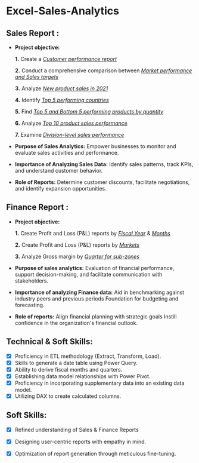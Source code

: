 # Excel-Sales-Analytics
## Sales Report :

- **Project objective:**
  
 
   **1.** Create a _[Customer performance report](https://github.com/romerio66/Excel-Sales-Analytics/blob/main/Customer%20Performance%20Report.pdf)_

   **2.** Conduct a comprehensive comparison between _[Market performance and Sales targets](https://github.com/romerio66/Excel-Sales-Analytics/blob/main/Market%20Performance%20vs%20Target%20Report.pdf)_

   **3.** Analyze _[New product sales in 2021](https://github.com/romerio66/Excel-Sales-Analytics/blob/main/New%20Products-2021.pdf)_

   **4.** Identify _[Top 5 performing countries](https://github.com/romerio66/Excel-Sales-Analytics/blob/main/Top%205%20countries-2021.pdf)_

   **5.** Find _[Top 5 and Bottom 5 performing products by quantity](https://github.com/romerio66/Excel-Sales-Analytics/blob/main/Top%20and%20Bottom%205%20Products-QTY.pdf)_

   **6.** Analyze _[Top 10 product sales performance](https://github.com/romerio66/Excel-Sales-Analytics/blob/main/Top%2010%20Products-Net%20sales.pdf)_

   **7.** Examine _[Division-level sales performance](https://github.com/romerio66/Excel-Sales-Analytics/blob/main/Division%20Level%20Report.pdf)_

- **Purpose of Sales Analytics:** Empower businesses to monitor and evaluate sales activities and performance.

- **Importance of Analyzing Sales Data:** Identify sales patterns, track KPIs, and understand customer behavior.

- **Role of Reports:** Determine customer discounts, facilitate negotiations, and identify expansion opportunities.

## Finance Report :

- **Project objective:**

  **1.** Create Profit and Loss (P&L) reports by _[Fiscal Year](https://github.com/romerio66/Excel-Sales-Analytics/blob/main/P%26L%20by%20Fiscal%20years.pdf)_ & _[Months](https://github.com/romerio66/Excel-Sales-Analytics/blob/main/P%26L%20by%20Fiscal%20months.pdf)_ 

  
  **2.** Create Profit and Loss (P&L) reports by _[Markets](https://github.com/romerio66/Excel-Sales-Analytics/blob/main/P%26L%20for%20Markets.pdf)_
  
  **3.**  Analyze Gross margin by _[Quarter for sub-zones](https://github.com/romerio66/Excel-Sales-Analytics/blob/main/Gross%20Margin%25%20by%20Quarters(Sub%20Zone).pdf)_

- **Purpose of sales analytics:** Evaluation of financial performance, support decision-making, and facilitate communication with stakeholders.

- **Importance of analyzing Finance data:** Aid in benchmarking against industry peers and previous periods Foundation for budgeting and forecasting.

- **Role of reports:** Align financial planning with strategic goals Instill confidence in the organization's financial outlook.

## Technical & Soft Skills:

- [x]	Proficiency in ETL methodology (Extract, Transform, Load).
- [x]	Skills to generate a date table using Power Query.
- [x]	Ability to derive fiscal months and quarters.
- [x]	Establishing data model relationships with Power Pivot.
- [x]	Proficiency in incorporating supplementary data into an existing data model.
- [x]	Utilizing DAX to create calculated columns.

## Soft Skills:

- [x]	Refined understanding of Sales & Finance Reports
- [x]	Designing user-centric reports with empathy in mind.
- [x]	Optimization of report generation through meticulous fine-tuning.

